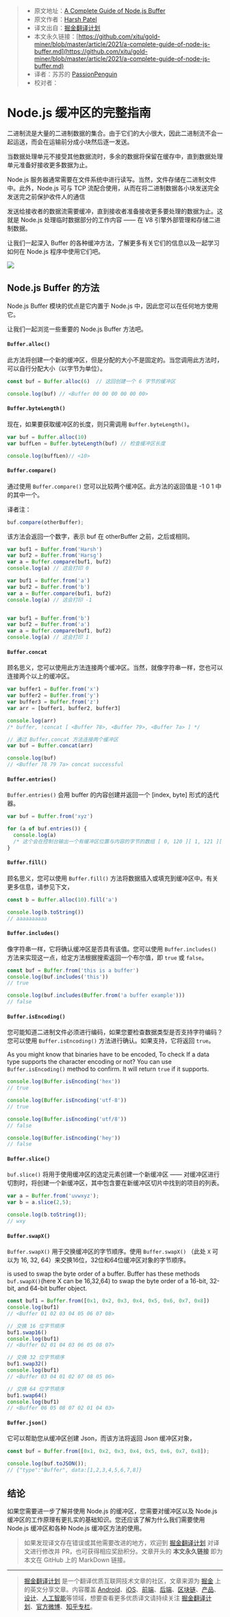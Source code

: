 > * 原文地址：[A Complete Guide of Node.js Buffer](https://medium.com/javascript-in-plain-english/a-complete-guide-of-node-js-buffer-3a38d2d949b1)
> * 原文作者：[Harsh Patel](https://medium.com/@harsh-patel)
> * 译文出自：[掘金翻译计划](https://github.com/xitu/gold-miner)
> * 本文永久链接：[https://github.com/xitu/gold-miner/blob/master/article/2021/a-complete-guide-of-node-js-buffer.md](https://github.com/xitu/gold-miner/blob/master/article/2021/a-complete-guide-of-node-js-buffer.md)
> * 译者：苏苏的 [PassionPenguin](https://github.com/PassionPenguin/)
> * 校对者：

# Node.js 缓冲区的完整指南

二进制流是大量的二进制数据的集合。由于它们的大小很大，因此二进制流不会一起运送，而会在运输前分成小块然后逐一发送。

当数据处理单元不接受其他数据流时，多余的数据将保留在缓存中，直到数据处理单元准备好接收更多数据为止。

Node.js 服务器通常需要在文件系统中进行读写。当然，文件存储在二进制文件中。此外，Node.js 可与 TCP 流配合使用，从而在将二进制数据各小块发送完全发送完之前保护收件人的通信

发送给接收者的数据流需要缓冲，直到接收者准备接收更多要处理的数据为止。这就是 Node.js 处理临时数据部分的工作内容 —— 在 V8 引擎外部管理和存储二进制数据。

让我们一起深入 Buffer 的各种缓冲方法，了解更多有关它们的信息以及一起学习如何在 Node.js 程序中使用它们吧。

![](https://cdn-images-1.medium.com/max/2000/0*RbpNfHqVXY39GYeC.png)

## Node.js Buffer 的方法

Node.js Buffer 模块的优点是它内置于 Node.js 中，因此您可以在任何地方使用它。

让我们一起浏览一些重要的 Node.js Buffer 方法吧。

#### `Buffer.alloc()`

此方法将创建一个新的缓冲区，但是分配的大小不是固定的。当您调用此方法时，可以自行分配大小（以字节为单位）。

```js
const buf = Buffer.alloc(6)  // 这回创建一个 6 字节的缓冲区

console.log(buf) // <Buffer 00 00 00 00 00 00>
```

#### `Buffer.byteLength()`

现在，如果要获取缓冲区的长度，则只需调用 `Buffer.byteLength()`。

```js
var buf = Buffer.alloc(10)
var buffLen = Buffer.byteLength(buf) // 检查缓冲区长度

console.log(buffLen)// <10>
```

#### `Buffer.compare()`

通过使用 `Buffer.compare()` 您可以比较两个缓冲区。此方法的返回值是 -1 0 1 中的其中一个。

译者注：
```js 
buf.compare(otherBuffer);
```
该方法会返回一个数字，表示 buf 在 otherBuffer 之前，之后或相同。

```js
var buf1 = Buffer.from('Harsh')
var buf2 = Buffer.from('Harsg')
var a = Buffer.compare(buf1, buf2)
console.log(a) // 这会打印 0

var buf1 = Buffer.from('a')
var buf2 = Buffer.from('b')
var a = Buffer.compare(buf1, buf2)
console.log(a) // 这会打印 -1


var buf1 = Buffer.from('b')
var buf2 = Buffer.from('a')
var a = Buffer.compare(buf1, buf2)
console.log(a) // 这会打印 1
```

#### `Buffer.concat`

顾名思义，您可以使用此方法连接两个缓冲区。当然，就像字符串一样，您也可以连接两个以上的缓冲区。

```js
var buffer1 = Buffer.from('x')
var buffer2 = Buffer.from('y')
var buffer3 = Buffer.from('z')
var arr = [buffer1, buffer2, buffer3]

console.log(arr)
/* buffer, !concat [ <Buffer 78>, <Buffer 79>, <Buffer 7a> ] */

// 通过 Buffer.concat 方法连接两个缓冲区
var buf = Buffer.concat(arr)

console.log(buf)
// <Buffer 78 79 7a> concat successful
```

#### `Buffer.entries()`

`Buffer.entries()` 会用 buffer 的内容创建并返回一个 [index, byte] 形式的迭代器。

```js
var buf = Buffer.from('xyz')

for (a of buf.entries()) {
  console.log(a)
  /* 这个会在控制台输出一个有缓冲区位置与内容的字节的数组 [ 0, 120 ][ 1, 121 ][ 2, 122 ]*/
}
```

#### `Buffer.fill()`

顾名思义，您可以使用 `Buffer.fill()` 方法将数据插入或填充到缓冲区中。有关更多信息，请参见下文，

```js
const b = Buffer.alloc(10).fill('a')

console.log(b.toString())
// aaaaaaaaaa
```

#### `Buffer.includes()`

像字符串一样，它将确认缓冲区是否具有该值。您可以使用 `Buffer.includes()` 方法来实现这一点，给定方法根据搜索返回一个布尔值，即 `true` 或 `false`。

```js
const buf = Buffer.from('this is a buffer')
console.log(buf.includes('this'))
// true

console.log(buf.includes(Buffer.from('a buffer example')))
// false
```

#### `Buffer.isEncoding()`

您可能知道二进制文件必须进行编码，如果您要检查数据类型是否支持字符编码？您可以使用 `Buffer.isEncoding()` 方法进行确认。如果支持，它将返回 `true`。

As you might know that binaries have to be encoded, To check If a data type supports the character encoding or not? You can use `Buffer.isEncoding()` method to confirm. It will return `true` if it supports.

```js
console.log(Buffer.isEncoding('hex'))
// true

console.log(Buffer.isEncoding('utf-8'))
// true

console.log(Buffer.isEncoding('utf/8'))
// false

console.log(Buffer.isEncoding('hey'))
// false
```

#### `Buffer.slice()`

`buf.slice()` 将用于使用缓冲区的选定元素创建一个新缓冲区 —— 对缓冲区进行切割时，将创建一个新缓冲区，其中包含要在新缓冲区切片中找到的项目的列表。

```js
var a = Buffer.from('uvwxyz');
var b = a.slice(2,5);

console.log(b.toString());
// wxy
```

#### `Buffer.swapX()`

`Buffer.swapX()` 用于交换缓冲区的字节顺序。使用 `Buffer.swapX()` （此处 `X` 可以为 16, 32, 64）来交换16位，32位和64位缓冲区对象的字节顺序。

is used to swap the byte order of a buffer. Buffer has these methods `buf.swapX()`(here X can be 16,32,64) to swap the byte order of a 16-bit, 32-bit, and 64-bit buffer object.

```js
const buf1 = Buffer.from([0x1, 0x2, 0x3, 0x4, 0x5, 0x6, 0x7, 0x8])
console.log(buf1)
// <Buffer 01 02 03 04 05 06 07 08>

// 交换 16 位字节顺序
buf1.swap16()
console.log(buf1)
// <Buffer 02 01 04 03 06 05 08 07>

// 交换 32 位字节顺序
buf1.swap32()
console.log(buf1)
// <Buffer 03 04 01 02 07 08 05 06>

// 交换 64 位字节顺序
buf1.swap64()
console.log(buf1)
// <Buffer 06 05 08 07 02 01 04 03>
```

#### `Buffer.json()`

它可以帮助您从缓冲区创建 Json，而该方法将返回 Json 缓冲区对象，

```js
const buf = Buffer.from([0x1, 0x2, 0x3, 0x4, 0x5, 0x6, 0x7, 0x8]);

console.log(buf.toJSON());
// {"type":"Buffer", data:[1,2,3,4,5,6,7,8]}
```

## 结论

如果您需要进一步了解并使用 Node.js 的缓冲区，您需要对缓冲区以及 Node.js 缓冲区的工作原理有更扎实的基础知识。您还应该了解为什么我们需要使用 Node.js 缓冲区和各种 Node.js 缓冲区方法的使用。

> 如果发现译文存在错误或其他需要改进的地方，欢迎到 [掘金翻译计划](https://github.com/xitu/gold-miner) 对译文进行修改并 PR，也可获得相应奖励积分。文章开头的 **本文永久链接** 即为本文在 GitHub 上的 MarkDown 链接。

---

> [掘金翻译计划](https://github.com/xitu/gold-miner) 是一个翻译优质互联网技术文章的社区，文章来源为 [掘金](https://juejin.im) 上的英文分享文章。内容覆盖 [Android](https://github.com/xitu/gold-miner#android)、[iOS](https://github.com/xitu/gold-miner#ios)、[前端](https://github.com/xitu/gold-miner#前端)、[后端](https://github.com/xitu/gold-miner#后端)、[区块链](https://github.com/xitu/gold-miner#区块链)、[产品](https://github.com/xitu/gold-miner#产品)、[设计](https://github.com/xitu/gold-miner#设计)、[人工智能](https://github.com/xitu/gold-miner#人工智能)等领域，想要查看更多优质译文请持续关注 [掘金翻译计划](https://github.com/xitu/gold-miner)、[官方微博](http://weibo.com/juejinfanyi)、[知乎专栏](https://zhuanlan.zhihu.com/juejinfanyi)。
